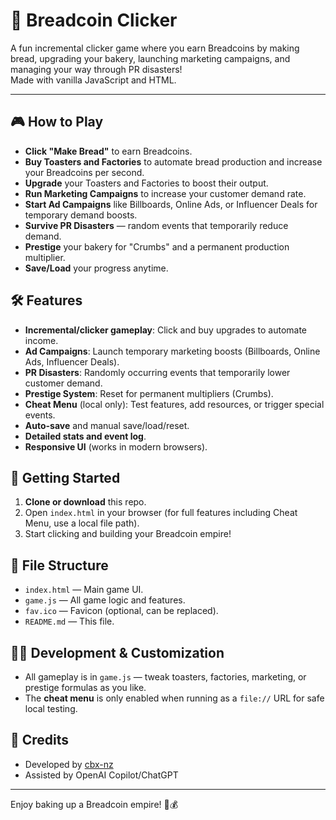# 🥖 Breadcoin Clicker

A fun incremental clicker game where you earn Breadcoins by making bread, upgrading your bakery, launching marketing campaigns, and managing your way through PR disasters!  
Made with vanilla JavaScript and HTML.

---

## 🎮 How to Play

- **Click "Make Bread"** to earn Breadcoins.
- **Buy Toasters and Factories** to automate bread production and increase your Breadcoins per second.
- **Upgrade** your Toasters and Factories to boost their output.
- **Run Marketing Campaigns** to increase your customer demand rate.
- **Start Ad Campaigns** like Billboards, Online Ads, or Influencer Deals for temporary demand boosts.
- **Survive PR Disasters** — random events that temporarily reduce demand.
- **Prestige** your bakery for "Crumbs" and a permanent production multiplier.
- **Save/Load** your progress anytime.

## 🛠️ Features

- **Incremental/clicker gameplay**: Click and buy upgrades to automate income.
- **Ad Campaigns**: Launch temporary marketing boosts (Billboards, Online Ads, Influencer Deals).
- **PR Disasters**: Randomly occurring events that temporarily lower customer demand.
- **Prestige System**: Reset for permanent multipliers (Crumbs).
- **Cheat Menu** (local only): Test features, add resources, or trigger special events.
- **Auto-save** and manual save/load/reset.
- **Detailed stats and event log**.
- **Responsive UI** (works in modern browsers).

## 🚀 Getting Started

1. **Clone or download** this repo.
2. Open `index.html` in your browser (for full features including Cheat Menu, use a local file path).
3. Start clicking and building your Breadcoin empire!

## 📝 File Structure

- `index.html` — Main game UI.
- `game.js` — All game logic and features.
- `fav.ico` — Favicon (optional, can be replaced).
- `README.md` — This file.

## 🧑‍💻 Development & Customization

- All gameplay is in `game.js` — tweak toasters, factories, marketing, or prestige formulas as you like.
- The **cheat menu** is only enabled when running as a `file://` URL for safe local testing.

## 🙏 Credits

- Developed by [cbx-nz](https://github.com/cbx-nz)
- Assisted by OpenAI Copilot/ChatGPT

---

Enjoy baking up a Breadcoin empire! 🥖💰
